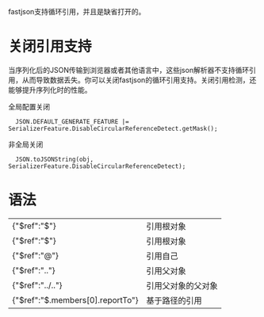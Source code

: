 fastjson支持循环引用，并且是缺省打开的。

# 关闭引用支持
当序列化后的JSON传输到浏览器或者其他语言中，这些json解析器不支持循环引用，从而导致数据丢失。你可以关闭fastjson的循环引用支持。关闭引用检测，还能够提升序列化时的性能。

全局配置关闭
      
      JSON.DEFAULT_GENERATE_FEATURE |= SerializerFeature.DisableCircularReferenceDetect.getMask();
      
非全局关闭
      
      JSON.toJSONString(obj, SerializerFeature.DisableCircularReferenceDetect);
      

# 语法
<table>
<tr><td>{"$ref":"$"} </td><td>引用根对象</td></tr>
<tr><td>{"$ref":"$"} </td><td> 引用根对象</td></tr>
<tr><td>{"$ref":"@"} </td><td> 引用自己</td></tr>
<tr><td>{"$ref":".."} </td><td> 引用父对象</td></tr>
<tr><td>{"$ref":"../.."} </td><td> 引用父对象的父对象</td></tr>
<tr><td>{"$ref":"$.members[0].reportTo"} </td><td> 基于路径的引用</td></tr>
</table>